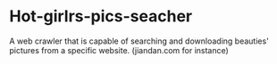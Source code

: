 # Hot-girlrs-pics-seacher
A web crawler that is capable of searching and downloading beauties' pictures from a specific website. (jiandan.com for instance)
